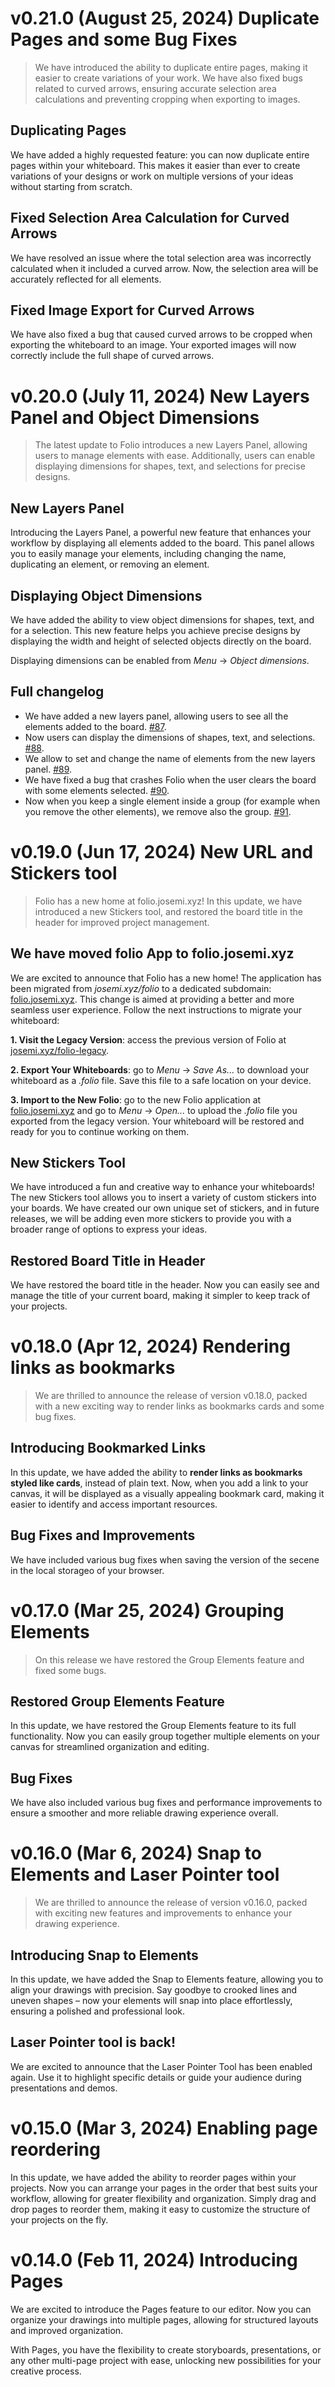 # v0.21.0 (August 25, 2024) Duplicate Pages and some Bug Fixes

> We have introduced the ability to duplicate entire pages, making it easier to create variations of your work. We have also fixed bugs related to curved arrows, ensuring accurate selection area calculations and preventing cropping when exporting to images.

## Duplicating Pages

We have added a highly requested feature: you can now duplicate entire pages within your whiteboard. This makes it easier than ever to create variations of your designs or work on multiple versions of your ideas without starting from scratch.

## Fixed Selection Area Calculation for Curved Arrows

We have resolved an issue where the total selection area was incorrectly calculated when it included a curved arrow. Now, the selection area will be accurately reflected for all elements.

## Fixed Image Export for Curved Arrows

We have also fixed a bug that caused curved arrows to be cropped when exporting the whiteboard to an image. Your exported images will now correctly include the full shape of curved arrows.


# v0.20.0 (July 11, 2024) New Layers Panel and Object Dimensions

> The latest update to Folio introduces a new Layers Panel, allowing users to manage elements with ease. Additionally, users can enable displaying dimensions for shapes, text, and selections for precise designs. 

## New Layers Panel

Introducing the Layers Panel, a powerful new feature that enhances your workflow by displaying all elements added to the board. This panel allows you to easily manage your elements, including changing the name, duplicating an element, or removing an element.

## Displaying Object Dimensions

We have added the ability to view object dimensions for shapes, text, and for a selection. This new feature helps you achieve precise designs by displaying the width and height of selected objects directly on the board.

Displaying dimensions can be enabled from *Menu* -> *Object dimensions*.

## Full changelog

- We have added a new layers panel, allowing users to see all the elements added to the board. [#87](https://github.com/jmjuanes/folio/pull/87).
- Now users can display the dimensions of shapes, text, and selections. [#88](https://github.com/jmjuanes/folio/pull/88).
- We allow to set and change the name of elements from the new layers panel. [#89](https://github.com/jmjuanes/folio/pull/89).
- We have fixed a bug that crashes Folio when the user clears the board with some elements selected. [#90](https://github.com/jmjuanes/folio/pull/90).
- Now when you keep a single element inside a group (for example when you remove the other elements), we remove also the group. [#91](https://github.com/jmjuanes/folio/pull/91).


# v0.19.0 (Jun 17, 2024) New URL and Stickers tool

> Folio has a new home at folio.josemi.xyz! In this update, we have introduced a new Stickers tool, and restored the board title in the header for improved project management.

## We have moved folio App to folio.josemi.xyz

We are excited to announce that Folio has a new home! The application has been migrated from *josemi.xyz/folio* to a dedicated subdomain: [folio.josemi.xyz](https://folio.josemi.xyz). This change is aimed at providing a better and more seamless user experience. Follow the next instructions to migrate your whiteboard:

**1. Visit the Legacy Version**: access the previous version of Folio at [josemi.xyz/folio-legacy](https://www.josemi.xyz/folio-legacy).

**2. Export Your Whiteboards**: go to *Menu* -> *Save As...* to download your whiteboard as a *.folio* file. Save this file to a safe location on your device.

**3. Import to the New Folio**: go to the new Folio application at [folio.josemi.xyz](https://folio.josemi.xyz) and go to *Menu* -> *Open...* to upload the *.folio* file you exported from the legacy version. Your whiteboard will be restored and ready for you to continue working on them.

## New Stickers Tool

We have introduced a fun and creative way to enhance your whiteboards! The new Stickers tool allows you to insert a variety of custom stickers into your boards. We have created our own unique set of stickers, and in future releases, we will be adding even more stickers to provide you with a broader range of options to express your ideas.

## Restored Board Title in Header

We have restored the board title in the header. Now you can easily see and manage the title of your current board, making it simpler to keep track of your projects.


# v0.18.0 (Apr 12, 2024) Rendering links as bookmarks

> We are thrilled to announce the release of version v0.18.0, packed with a new exciting way to render links as bookmarks cards and some bug fixes.

## Introducing Bookmarked Links

In this update, we have added the ability to **render links as bookmarks styled like cards**, instead of plain text. Now, when you add a link to your canvas, it will be displayed as a visually appealing bookmark card, making it easier to identify and access important resources.

## Bug Fixes and Improvements

We have included various bug fixes when saving the version of the secene in the local storageo of your browser.


# v0.17.0 (Mar 25, 2024) Grouping Elements

> On this release we have restored the Group Elements feature and fixed some bugs.

## Restored Group Elements Feature

In this update, we have restored the Group Elements feature to its full functionality. Now you can easily group together multiple elements on your canvas for streamlined organization and editing.

## Bug Fixes

We have also included various bug fixes and performance improvements to ensure a smoother and more reliable drawing experience overall.


# v0.16.0 (Mar 6, 2024) Snap to Elements and Laser Pointer tool

> We are thrilled to announce the release of version v0.16.0, packed with exciting new features and improvements to enhance your drawing experience.

## Introducing Snap to Elements

In this update, we have added the Snap to Elements feature, allowing you to align your drawings with precision. Say goodbye to crooked lines and uneven shapes – now your elements will snap into place effortlessly, ensuring a polished and professional look.

## Laser Pointer tool is back!

We are excited to announce that the Laser Pointer Tool has been enabled again. Use it to highlight specific details or guide your audience during presentations and demos.


# v0.15.0 (Mar 3, 2024) Enabling page reordering

In this update, we have added the ability to reorder pages within your projects. Now you can arrange your pages in the order that best suits your workflow, allowing for greater flexibility and organization. Simply drag and drop pages to reorder them, making it easy to customize the structure of your projects on the fly.


# v0.14.0 (Feb 11, 2024) Introducing Pages

We are excited to introduce the Pages feature to our editor. Now you can organize your drawings into multiple pages, allowing for structured layouts and improved organization.

With Pages, you have the flexibility to create storyboards, presentations, or any other multi-page project with ease, unlocking new possibilities for your creative process.
